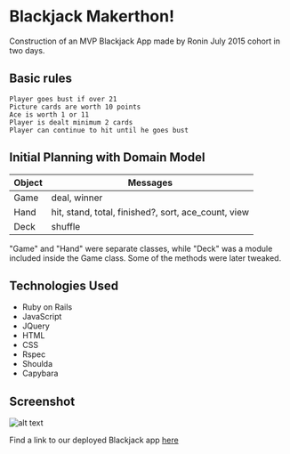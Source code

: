 Blackjack Makerthon!
===

Construction of an MVP Blackjack App made by Ronin July 2015 cohort in two days. 


Basic rules
---
```
Player goes bust if over 21
Picture cards are worth 10 points
Ace is worth 1 or 11
Player is dealt minimum 2 cards
Player can continue to hit until he goes bust
```

Initial Planning with Domain Model
---
|   Object   |                        Messages                            |
|------------|------------------------------------------------------------|
|    Game    |                      deal, winner                          |
|    Hand    |    hit, stand, total, finished?, sort, ace_count, view     |
|    Deck    |                        shuffle                             |


"Game" and "Hand" were separate classes, while "Deck" was a module included inside the Game class. Some of the methods were later tweaked. 


Technologies Used
---

- Ruby on Rails
- JavaScript
- JQuery
- HTML
- CSS
- Rspec
- Shoulda
- Capybara


Screenshot
---

![alt text](https://github.com/winnieau/blackjack/blob/master/app/assets/images/blackjack_screenshot.png)


Find a link to our deployed Blackjack app [here](https://pure-refuge-7844.herokuapp.com/)
